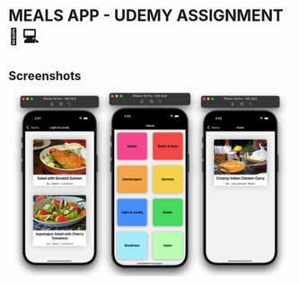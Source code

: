 
# MEALS APP - UDEMY ASSIGNMENT  🚀 💻





 

##  Screenshots
![App Screenshot](./screenshots/Overview.png)


